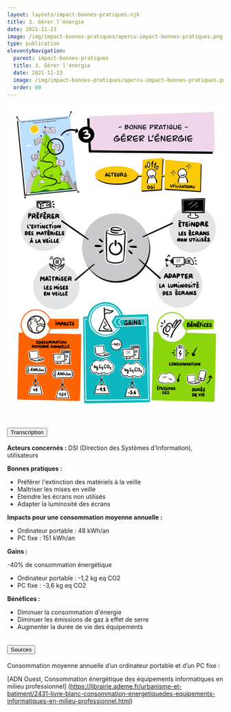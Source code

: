 ```yaml
---
layout: layouts/impact-bonnes-pratiques.njk
title: 3. Gérer l'énergie 
date: 2021-11-23
image: /img/impact-bonnes-pratiques/apercu-impact-bonnes-pratiques.png
type: publication
eleventyNavigation:
  parent: impact-bonnes-pratiques
  title: 3. Gérer l'énergie
  date: 2021-11-23
  image: /img/impact-bonnes-pratiques/apercu-impact-bonnes-pratiques.png
  order: 80
---
```


<img src="/img/impact-bonnes-pratiques/sd/BPN3-GererEnergie.png" class="fr-responsive-img" alt="" />

<section class="fr-accordion">
  <h2 class="fr-accordion__title">
    <button class="fr-accordion__btn" aria-expanded="false" aria-controls="accordion-transcription">Transcription</button>
  </h2>
  <div class="fr-collapse" id="accordion-transcription">

**Acteurs concernés :** DSI (Direction des Systèmes d'Information), utilisateurs

**Bonnes pratiques :**

  * Préférer l'extinction des matériels à la veille
  * Maîtriser les mises en veille
  * Eteindre les écrans non utilisés
  * Adapter la luminosité des écrans  

**Impacts pour une consommation moyenne annuelle :**

  * Ordinateur portable : 48 kWh/an
  * PC fixe : 151 kWh/an
  
**Gains :**
    
-40% de consommation énergétique 
  * Ordinateur portable : -1,2 kg eq CO2
  * PC fixe : -3,6 kg eq CO2

**Bénéfices :**

  * Diminuer la consommation d'énergie
  * Diminuer les émissions de gaz à effet de serre
  * Augmenter la durée de vie des équipements
    
</div>

  <h2 class="fr-accordion__title">
    <button class="fr-accordion__btn" aria-expanded="false" aria-controls="accordion-sources">Sources</button>
  </h2>
  <div class="fr-collapse" id="accordion-sources">

Consommation moyenne annuelle d’un ordinateur portable et d’un PC fixe :

[ADN Ouest, Consommation énergétique des équipements informatiques en milieu professionnel] (https://librairie.ademe.fr/urbanisme-et-batiment/2431-livre-blanc-consommation-energetiquedes-equipements-informatiques-en-milieu-professionnel.html)

  </div>
</section>
